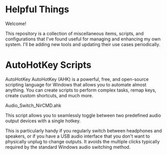 
# Helpful Things

Welcome! 

This repository is a collection of miscellaneous items, scripts, and configurations that I've found useful for managing and enhancing my own system. I'll be adding new tools and updating their use cases periodically.



# AutoHotKey Scripts

AutoHotKey AutoHotKey (AHK) is a powerful, free, and open-source scripting language for Windows that allows you to automate almost anything. You can create scripts to perform complex tasks, remap keys, create custom shortcuts, and much more.

Audio_Switch_NirCMD.ahk

This script allows you to seamlessly toggle between two predefined audio output devices with a single hotkey. 

This is particularly handy if you regularly switch between headphones and speakers, or if you have a USB audio interface that you don't want to physically unplug to change outputs. It avoids the multiple clicks typically required by the standard Windows audio switching method.
